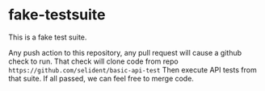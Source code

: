 # fake-testsuite

This is a fake test suite.

Any push action to this repository, any pull request will cause a github check to run.
That check will clone code from repo `https://github.com/selident/basic-api-test`
Then execute API tests from that suite. If all passed, we can feel free to merge code.
